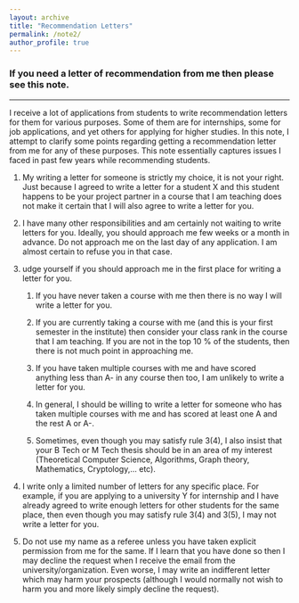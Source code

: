 ```yaml
---
layout: archive
title: "Recommendation Letters"
permalink: /note2/
author_profile: true
---
```


### If you need a letter of recommendation from me then please see this note. 
----

I receive a lot of applications from students to write recommendation letters for them for various purposes. Some of them are for internships, some for job applications, and yet others for applying for higher studies. In this note, I attempt to clarify some points regarding getting a recommendation letter from me for any of these purposes. This note essentially captures issues I faced in past few years while recommending students.

1. My writing a letter for someone is strictly my choice, it is not your right. Just because I agreed to write a letter for a student X and this student happens to be your project partner in a course that I am teaching does not make it certain that I will also agree to write a letter for you.

2. I have many other responsibilities and am certainly not waiting to write letters for you. Ideally, you should approach me few weeks or a month in advance. Do not approach me on the last day of any application. I am almost certain to refuse you in that case.

3. udge yourself if you should approach me in the first place for writing a letter for you.

    1. If you have never taken a course with me then there is no way I will write a letter for you.

    2. If you are currently taking a course with me (and this is your first semester in the institute) then consider your class rank in the course that I am teaching. If you are not in the top 10 % of the students, then there is not much point in approaching me.

    3. If you have taken multiple courses with me and have scored anything less than A- in any course then too, I am unlikely to write a letter for you.

    4. In general, I should be willing to write a letter for someone who has taken multiple courses with me and has scored at least one A and the rest A or A-.

    5. Sometimes, even though you may satisfy rule 3(4), I also insist that your B Tech or M Tech thesis should be in an area of my interest (Theoretical Computer Science, Algorithms, Graph theory, Mathematics, Cryptology,... etc).

4. I write only a limited number of letters for any specific place. For example, if you are applying to a university Y for internship and I have already agreed to write enough letters for other students for the same place, then even though you may satisfy rule 3(4) and 3(5), I may not write a letter for you.

5. Do not use my name as a referee unless you have taken explicit permission from me for the same. If I learn that you have done so then I may decline the request when I receive the email from the university/organization. Even worse, I may write an indifferent letter which may harm your prospects (although I would normally not wish to harm you and more likely simply decline the request).


